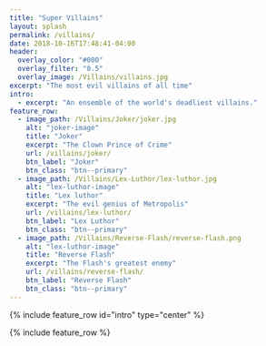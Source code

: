 ```yaml
---
title: "Super Villains"
layout: splash
permalink: /villains/
date: 2018-10-16T17:48:41-04:00
header:
  overlay_color: "#000"
  overlay_filter: "0.5"
  overlay_image: /Villains/villains.jpg
excerpt: "The most evil villains of all time"
intro:
  - excerpt: "An ensemble of the world's deadliest villains."
feature_row:
  - image_path: /Villains/Joker/joker.jpg
    alt: "joker-image"
    title: "Joker"
    excerpt: "The Clown Prince of Crime"
    url: /villains/joker/
    btn_label: "Joker"
    btn_class: "btn--primary"  
  - image_path: /Villains/Lex-Luthor/lex-luthor.jpg
    alt: "lex-luthor-image"
    title: "Lex luthor"
    excerpt: "The evil genius of Metropolis"
    url: /villains/lex-luthor/
    btn_label: "Lex Luthor"
    btn_class: "btn--primary"      
  - image_path: /Villains/Reverse-Flash/reverse-flash.png
    alt: "lex-luthor-image"
    title: "Reverse Flash"
    excerpt: "The Flash's greatest enemy"
    url: /villains/reverse-flash/
    btn_label: "Reverse Flash"
    btn_class: "btn--primary"
---
```


{% include feature_row id="intro" type="center" %}

{% include feature_row %}



    
